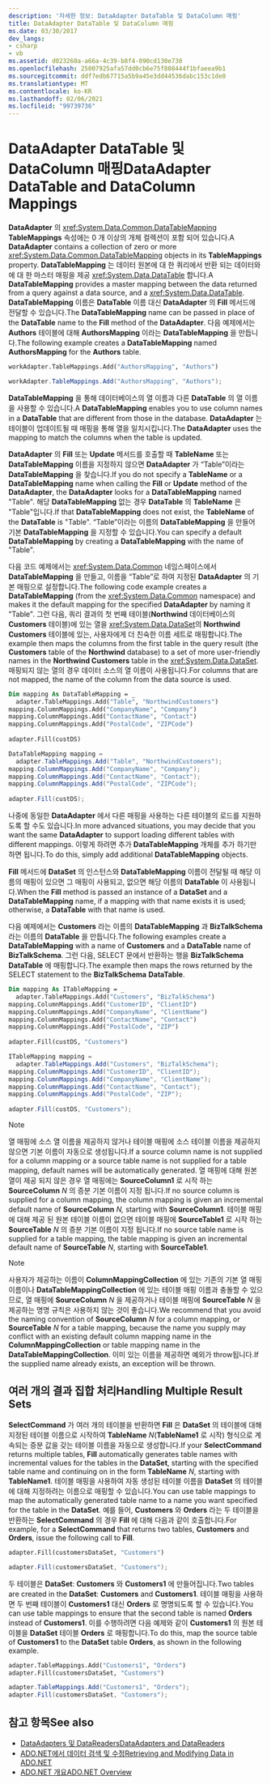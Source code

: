 ```yaml
---
description: '자세한 정보: DataAdapter DataTable 및 DataColumn 매핑'
title: DataAdapter DataTable 및 DataColumn 매핑
ms.date: 03/30/2017
dev_langs:
- csharp
- vb
ms.assetid: d023260a-a66a-4c39-b8f4-090cd130e730
ms.openlocfilehash: 25007925afa57dd0cb6e75f808444f1bfaeea9b1
ms.sourcegitcommit: ddf7edb67715a5b9a45e3dd44536dabc153c1de0
ms.translationtype: MT
ms.contentlocale: ko-KR
ms.lasthandoff: 02/06/2021
ms.locfileid: "99739736"
---
```

# <a name="dataadapter-datatable-and-datacolumn-mappings"></a><span data-ttu-id="01175-103">DataAdapter DataTable 및 DataColumn 매핑</span><span class="sxs-lookup"><span data-stu-id="01175-103">DataAdapter DataTable and DataColumn Mappings</span></span>

<span data-ttu-id="01175-104">**DataAdapter** 의 <xref:System.Data.Common.DataTableMapping> **TableMappings** 속성에는 0 개 이상의 개체 컬렉션이 포함 되어 있습니다.</span><span class="sxs-lookup"><span data-stu-id="01175-104">A **DataAdapter** contains a collection of zero or more <xref:System.Data.Common.DataTableMapping> objects in its **TableMappings** property.</span></span> <span data-ttu-id="01175-105">**DataTableMapping** 는 데이터 원본에 대 한 쿼리에서 반환 되는 데이터와에 대 한 마스터 매핑을 제공 <xref:System.Data.DataTable> 합니다.</span><span class="sxs-lookup"><span data-stu-id="01175-105">A **DataTableMapping** provides a master mapping between the data returned from a query against a data source, and a <xref:System.Data.DataTable>.</span></span> <span data-ttu-id="01175-106">**DataTableMapping** 이름은 **DataTable** 이름 대신 **DataAdapter** 의 **Fill** 메서드에 전달할 수 있습니다.</span><span class="sxs-lookup"><span data-stu-id="01175-106">The **DataTableMapping** name can be passed in place of the **DataTable** name to the **Fill** method of the **DataAdapter**.</span></span> <span data-ttu-id="01175-107">다음 예제에서는 **Authors** 테이블에 대해 **AuthorsMapping** 이라는 **DataTableMapping** 을 만듭니다.</span><span class="sxs-lookup"><span data-stu-id="01175-107">The following example creates a **DataTableMapping** named **AuthorsMapping** for the **Authors** table.</span></span>  
  
```vb  
workAdapter.TableMappings.Add("AuthorsMapping", "Authors")  
```  
  
```csharp  
workAdapter.TableMappings.Add("AuthorsMapping", "Authors");  
```  
  
 <span data-ttu-id="01175-108">**DataTableMapping** 을 통해 데이터베이스의 열 이름과 다른 **DataTable** 의 열 이름을 사용할 수 있습니다.</span><span class="sxs-lookup"><span data-stu-id="01175-108">A **DataTableMapping** enables you to use column names in a **DataTable** that are different from those in the database.</span></span> <span data-ttu-id="01175-109">**DataAdapter** 는 테이블이 업데이트될 때 매핑을 통해 열을 일치시킵니다.</span><span class="sxs-lookup"><span data-stu-id="01175-109">The **DataAdapter** uses the mapping to match the columns when the table is updated.</span></span>  
  
 <span data-ttu-id="01175-110">**DataAdapter** 의 **Fill** 또는 **Update** 메서드를 호출할 때 **TableName** 또는 **DataTableMapping** 이름을 지정하지 않으면 **DataAdapter** 가 “Table”이라는 **DataTableMapping** 을 찾습니다.</span><span class="sxs-lookup"><span data-stu-id="01175-110">If you do not specify a **TableName** or a **DataTableMapping** name when calling the **Fill** or **Update** method of the **DataAdapter**, the **DataAdapter** looks for a **DataTableMapping** named "Table".</span></span> <span data-ttu-id="01175-111">해당 **DataTableMapping** 없는 경우 **DataTable** 의 **TableName** 은 "Table"입니다.</span><span class="sxs-lookup"><span data-stu-id="01175-111">If that **DataTableMapping** does not exist, the **TableName** of the **DataTable** is "Table".</span></span> <span data-ttu-id="01175-112">“Table”이라는 이름의 **DataTableMapping** 을 만들어 기본 **DataTableMapping** 을 지정할 수 있습니다.</span><span class="sxs-lookup"><span data-stu-id="01175-112">You can specify a default **DataTableMapping** by creating a **DataTableMapping** with the name of "Table".</span></span>  
  
 <span data-ttu-id="01175-113">다음 코드 예제에서는 <xref:System.Data.Common> 네임스페이스에서 **DataTableMapping** 을 만들고, 이름을 “Table”로 하여 지정된 **DataAdapter** 의 기본 매핑으로 설정합니다.</span><span class="sxs-lookup"><span data-stu-id="01175-113">The following code example creates a **DataTableMapping** (from the <xref:System.Data.Common> namespace) and makes it the default mapping for the specified **DataAdapter** by naming it "Table".</span></span> <span data-ttu-id="01175-114">그런 다음, 쿼리 결과의 첫 번째 테이블(**Northwind** 데이터베이스의 **Customers** 테이블)에 있는 열을 <xref:System.Data.DataSet>의 **Northwind Customers** 테이블에 있는, 사용자에게 더 친숙한 이름 세트로 매핑합니다.</span><span class="sxs-lookup"><span data-stu-id="01175-114">The example then maps the columns from the first table in the query result (the **Customers** table of the **Northwind** database) to a set of more user-friendly names in the **Northwind Customers** table in the <xref:System.Data.DataSet>.</span></span> <span data-ttu-id="01175-115">매핑되지 않는 열의 경우 데이터 소스의 열 이름이 사용됩니다.</span><span class="sxs-lookup"><span data-stu-id="01175-115">For columns that are not mapped, the name of the column from the data source is used.</span></span>  
  
```vb  
Dim mapping As DataTableMapping = _  
  adapter.TableMappings.Add("Table", "NorthwindCustomers")  
mapping.ColumnMappings.Add("CompanyName", "Company")  
mapping.ColumnMappings.Add("ContactName", "Contact")  
mapping.ColumnMappings.Add("PostalCode", "ZIPCode")  
  
adapter.Fill(custDS)  
```  
  
```csharp  
DataTableMapping mapping =
  adapter.TableMappings.Add("Table", "NorthwindCustomers");  
mapping.ColumnMappings.Add("CompanyName", "Company");  
mapping.ColumnMappings.Add("ContactName", "Contact");  
mapping.ColumnMappings.Add("PostalCode", "ZIPCode");  
  
adapter.Fill(custDS);  
```  
  
 <span data-ttu-id="01175-116">나중에 동일한 **DataAdapter** 에서 다른 매핑을 사용하는 다른 테이블의 로드를 지원하도록 할 수도 있습니다.</span><span class="sxs-lookup"><span data-stu-id="01175-116">In more advanced situations, you may decide that you want the same **DataAdapter** to support loading different tables with different mappings.</span></span> <span data-ttu-id="01175-117">이렇게 하려면 추가 **DataTableMapping** 개체를 추가 하기만 하면 됩니다.</span><span class="sxs-lookup"><span data-stu-id="01175-117">To do this, simply add additional **DataTableMapping** objects.</span></span>  
  
 <span data-ttu-id="01175-118">**Fill** 메서드에 **DataSet** 의 인스턴스와 **DataTableMapping** 이름이 전달될 때 해당 이름의 매핑이 있으면 그 매핑이 사용되고, 없으면 해당 이름의 **DataTable** 이 사용됩니다.</span><span class="sxs-lookup"><span data-stu-id="01175-118">When the **Fill** method is passed an instance of a **DataSet** and a **DataTableMapping** name, if a mapping with that name exists it is used; otherwise, a **DataTable** with that name is used.</span></span>  
  
 <span data-ttu-id="01175-119">다음 예제에서는 **Customers** 라는 이름의 **DataTableMapping** 과 **BizTalkSchema** 라는 이름의 **DataTable** 을 만듭니다.</span><span class="sxs-lookup"><span data-stu-id="01175-119">The following examples create a **DataTableMapping** with a name of **Customers** and a **DataTable** name of **BizTalkSchema**.</span></span> <span data-ttu-id="01175-120">그런 다음, SELECT 문에서 반환하는 행을 **BizTalkSchema** **DataTable** 에 매핑합니다.</span><span class="sxs-lookup"><span data-stu-id="01175-120">The example then maps the rows returned by the SELECT statement to the **BizTalkSchema** **DataTable**.</span></span>  
  
```vb  
Dim mapping As ITableMapping = _  
  adapter.TableMappings.Add("Customers", "BizTalkSchema")  
mapping.ColumnMappings.Add("CustomerID", "ClientID")  
mapping.ColumnMappings.Add("CompanyName", "ClientName")  
mapping.ColumnMappings.Add("ContactName", "Contact")  
mapping.ColumnMappings.Add("PostalCode", "ZIP")  
  
adapter.Fill(custDS, "Customers")  
```  
  
```csharp  
ITableMapping mapping =
  adapter.TableMappings.Add("Customers", "BizTalkSchema");  
mapping.ColumnMappings.Add("CustomerID", "ClientID");  
mapping.ColumnMappings.Add("CompanyName", "ClientName");  
mapping.ColumnMappings.Add("ContactName", "Contact");  
mapping.ColumnMappings.Add("PostalCode", "ZIP");  
  
adapter.Fill(custDS, "Customers");  
```  
  
> [!NOTE]
> <span data-ttu-id="01175-121">열 매핑에 소스 열 이름을 제공하지 않거나 테이블 매핑에 소스 테이블 이름을 제공하지 않으면 기본 이름이 자동으로 생성됩니다.</span><span class="sxs-lookup"><span data-stu-id="01175-121">If a source column name is not supplied for a column mapping or a source table name is not supplied for a table mapping, default names will be automatically generated.</span></span> <span data-ttu-id="01175-122">열 매핑에 대해 원본 열이 제공 되지 않은 경우 열 매핑에는 **SourceColumn1** 로 시작 하는 **SourceColumn** *N* 의 증분 기본 이름이 지정 됩니다.</span><span class="sxs-lookup"><span data-stu-id="01175-122">If no source column is supplied for a column mapping, the column mapping is given an incremental default name of **SourceColumn** *N,* starting with **SourceColumn1**.</span></span> <span data-ttu-id="01175-123">테이블 매핑에 대해 제공 된 원본 테이블 이름이 없으면 테이블 매핑에 **SourceTable1** 로 시작 하는 **SourceTable** *N* 의 증분 기본 이름이 지정 됩니다.</span><span class="sxs-lookup"><span data-stu-id="01175-123">If no source table name is supplied for a table mapping, the table mapping is given an incremental default name of **SourceTable** *N*, starting with **SourceTable1**.</span></span>  
  
> [!NOTE]
> <span data-ttu-id="01175-124">사용자가 제공하는 이름이 **ColumnMappingCollection** 에 있는 기존의 기본 열 매핑 이름이나 **DataTableMappingCollection** 에 있는 테이블 매핑 이름과 충돌할 수 있으므로, 열 매핑에 **SourceColumn** *N* 을 제공하거나 테이블 매핑에 **SourceTable** *N* 을 제공하는 명명 규칙은 사용하지 않는 것이 좋습니다.</span><span class="sxs-lookup"><span data-stu-id="01175-124">We recommend that you avoid the naming convention of **SourceColumn** *N* for a column mapping, or **SourceTable** *N* for a table mapping, because the name you supply may conflict with an existing default column mapping name in the **ColumnMappingCollection** or table mapping name in the **DataTableMappingCollection**.</span></span> <span data-ttu-id="01175-125">이미 있는 이름을 제공하면 예외가 throw됩니다.</span><span class="sxs-lookup"><span data-stu-id="01175-125">If the supplied name already exists, an exception will be thrown.</span></span>  
  
## <a name="handling-multiple-result-sets"></a><span data-ttu-id="01175-126">여러 개의 결과 집합 처리</span><span class="sxs-lookup"><span data-stu-id="01175-126">Handling Multiple Result Sets</span></span>  

 <span data-ttu-id="01175-127">**SelectCommand** 가 여러 개의 테이블을 반환하면 **Fill** 은 **DataSet** 의 테이블에 대해 지정된 테이블 이름으로 시작하여 **TableName** *N*(**TableName1** 로 시작) 형식으로 계속되는 증분 값을 갖는 테이블 이름을 자동으로 생성합니다.</span><span class="sxs-lookup"><span data-stu-id="01175-127">If your **SelectCommand** returns multiple tables, **Fill** automatically generates table names with incremental values for the tables in the **DataSet**, starting with the specified table name and continuing on in the form **TableName** *N*, starting with **TableName1**.</span></span> <span data-ttu-id="01175-128">테이블 매핑을 사용하여 자동 생성된 테이블 이름을 **DataSet** 의 테이블에 대해 지정하려는 이름으로 매핑할 수 있습니다.</span><span class="sxs-lookup"><span data-stu-id="01175-128">You can use table mappings to map the automatically generated table name to a name you want specified for the table in the **DataSet**.</span></span> <span data-ttu-id="01175-129">예를 들어, **Customers** 와 **Orders** 라는 두 테이블을 반환하는 **SelectCommand** 의 경우 **Fill** 에 대해 다음과 같이 호출합니다.</span><span class="sxs-lookup"><span data-stu-id="01175-129">For example, for a **SelectCommand** that returns two tables, **Customers** and **Orders**, issue the following call to **Fill**.</span></span>  
  
```vb  
adapter.Fill(customersDataSet, "Customers")  
```  

```csharp  
adapter.Fill(customersDataSet, "Customers");  
```  

 <span data-ttu-id="01175-130">두 테이블은 **DataSet**: **Customers** 와 **Customers1** 에 만들어집니다.</span><span class="sxs-lookup"><span data-stu-id="01175-130">Two tables are created in the **DataSet**: **Customers** and **Customers1**.</span></span> <span data-ttu-id="01175-131">테이블 매핑을 사용하면 두 번째 테이블이 **Customers1** 대신 **Orders** 로 명명되도록 할 수 있습니다.</span><span class="sxs-lookup"><span data-stu-id="01175-131">You can use table mappings to ensure that the second table is named **Orders** instead of **Customers1**.</span></span> <span data-ttu-id="01175-132">이를 수행하려면 다음 예제와 같이 **Customers1** 의 원본 테이블을 **DataSet** 테이블 **Orders** 로 매핑합니다.</span><span class="sxs-lookup"><span data-stu-id="01175-132">To do this, map the source table of **Customers1** to the **DataSet** table **Orders**, as shown in the following example.</span></span>  
  
```vb  
adapter.TableMappings.Add("Customers1", "Orders")  
adapter.Fill(customersDataSet, "Customers")  
```  

```csharp  
adapter.TableMappings.Add("Customers1", "Orders");  
adapter.Fill(customersDataSet, "Customers");  
```
  
## <a name="see-also"></a><span data-ttu-id="01175-133">참고 항목</span><span class="sxs-lookup"><span data-stu-id="01175-133">See also</span></span>

- [<span data-ttu-id="01175-134">DataAdapters 및 DataReaders</span><span class="sxs-lookup"><span data-stu-id="01175-134">DataAdapters and DataReaders</span></span>](dataadapters-and-datareaders.md)
- [<span data-ttu-id="01175-135">ADO.NET에서 데이터 검색 및 수정</span><span class="sxs-lookup"><span data-stu-id="01175-135">Retrieving and Modifying Data in ADO.NET</span></span>](retrieving-and-modifying-data.md)
- [<span data-ttu-id="01175-136">ADO.NET 개요</span><span class="sxs-lookup"><span data-stu-id="01175-136">ADO.NET Overview</span></span>](ado-net-overview.md)
